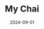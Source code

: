 ---
title: 'My Chai'
date: 2024-09-01
permalink: /posts/2024/09/my-chai/
tags:
  - Recipe
  - Drink
categories:
  - Beverage Recipe
---